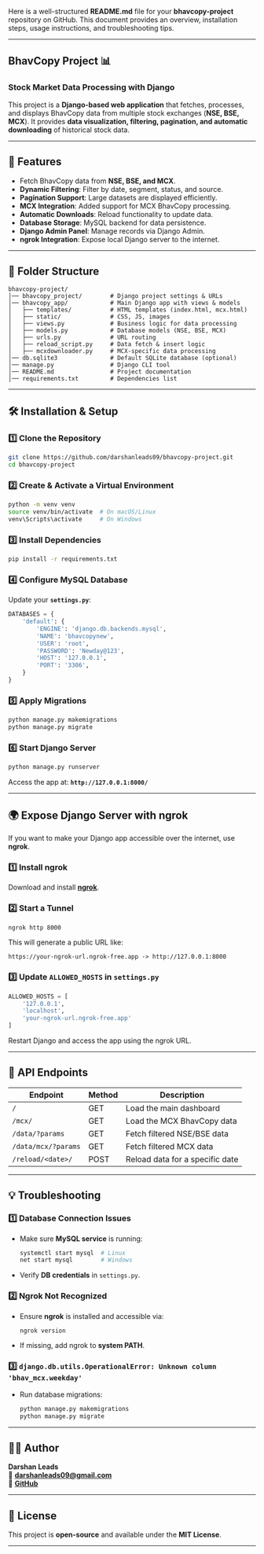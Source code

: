 Here is a well-structured **README.md** file for your **bhavcopy-project** repository on GitHub. This document provides an overview, installation steps, usage instructions, and troubleshooting tips.

---

## **BhavCopy Project 📊**
### **Stock Market Data Processing with Django**
This project is a **Django-based web application** that fetches, processes, and displays BhavCopy data from multiple stock exchanges (**NSE, BSE, MCX**). It provides **data visualization, filtering, pagination, and automatic downloading** of historical stock data.

---

## **🚀 Features**
- Fetch BhavCopy data from **NSE, BSE, and MCX**.
- **Dynamic Filtering**: Filter by date, segment, status, and source.
- **Pagination Support**: Large datasets are displayed efficiently.
- **MCX Integration**: Added support for MCX BhavCopy processing.
- **Automatic Downloads**: Reload functionality to update data.
- **Database Storage**: MySQL backend for data persistence.
- **Django Admin Panel**: Manage records via Django Admin.
- **ngrok Integration**: Expose local Django server to the internet.

---

## **📂 Folder Structure**
```
bhavcopy-project/
│── bhavcopy_project/        # Django project settings & URLs
│── bhavcopy_app/            # Main Django app with views & models
│   ├── templates/           # HTML templates (index.html, mcx.html)
│   ├── static/              # CSS, JS, images
│   ├── views.py             # Business logic for data processing
│   ├── models.py            # Database models (NSE, BSE, MCX)
│   ├── urls.py              # URL routing
│   ├── reload_script.py     # Data fetch & insert logic
│   ├── mcxdownloader.py     # MCX-specific data processing
│── db.sqlite3               # Default SQLite database (optional)
│── manage.py                # Django CLI tool
│── README.md                # Project documentation
│── requirements.txt         # Dependencies list
```

---

## **🛠 Installation & Setup**
### **1️⃣ Clone the Repository**
```sh
git clone https://github.com/darshanleads09/bhavcopy-project.git
cd bhavcopy-project
```

### **2️⃣ Create & Activate a Virtual Environment**
```sh
python -m venv venv
source venv/bin/activate  # On macOS/Linux
venv\Scripts\activate     # On Windows
```

### **3️⃣ Install Dependencies**
```sh
pip install -r requirements.txt
```

### **4️⃣ Configure MySQL Database**
Update your **`settings.py`**:
```python
DATABASES = {
    'default': {
        'ENGINE': 'django.db.backends.mysql',
        'NAME': 'bhavcopynew',
        'USER': 'root',
        'PASSWORD': 'Newday@123',
        'HOST': '127.0.0.1',
        'PORT': '3306',
    }
}
```

### **5️⃣ Apply Migrations**
```sh
python manage.py makemigrations
python manage.py migrate
```

### **6️⃣ Start Django Server**
```sh
python manage.py runserver
```
Access the app at: **`http://127.0.0.1:8000/`**

---

## **🌍 Expose Django Server with ngrok**
If you want to make your Django app accessible over the internet, use **ngrok**.

### **1️⃣ Install ngrok**
Download and install **[ngrok](https://ngrok.com/download)**.

### **2️⃣ Start a Tunnel**
```sh
ngrok http 8000
```
This will generate a public URL like:
```
https://your-ngrok-url.ngrok-free.app -> http://127.0.0.1:8000
```
### **3️⃣ Update `ALLOWED_HOSTS` in `settings.py`**
```python
ALLOWED_HOSTS = [
    '127.0.0.1', 
    'localhost', 
    'your-ngrok-url.ngrok-free.app'
]
```
Restart Django and access the app using the ngrok URL.

---

## **📜 API Endpoints**
| **Endpoint**               | **Method** | **Description**                         |
|----------------------------|-----------|-----------------------------------------|
| `/`                        | GET       | Load the main dashboard                 |
| `/mcx/`                    | GET       | Load the MCX BhavCopy data               |
| `/data/?params`            | GET       | Fetch filtered NSE/BSE data              |
| `/data/mcx/?params`        | GET       | Fetch filtered MCX data                 |
| `/reload/<date>/`          | POST      | Reload data for a specific date         |

---

## **💡 Troubleshooting**
### **1️⃣ Database Connection Issues**
- Make sure **MySQL service** is running:
  ```sh
  systemctl start mysql  # Linux
  net start mysql        # Windows
  ```
- Verify **DB credentials** in `settings.py`.

### **2️⃣ Ngrok Not Recognized**
- Ensure **ngrok** is installed and accessible via:
  ```sh
  ngrok version
  ```
- If missing, add ngrok to **system PATH**.

### **3️⃣ `django.db.utils.OperationalError: Unknown column 'bhav_mcx.weekday'`**
- Run database migrations:
  ```sh
  python manage.py makemigrations
  python manage.py migrate
  ```

---

## **👨‍💻 Author**
**Darshan Leads**  
📧 **darshanleads09@gmail.com**  
🔗 **[GitHub](https://github.com/darshanleads09/)**  

---

## **📜 License**
This project is **open-source** and available under the **MIT License**.

---
